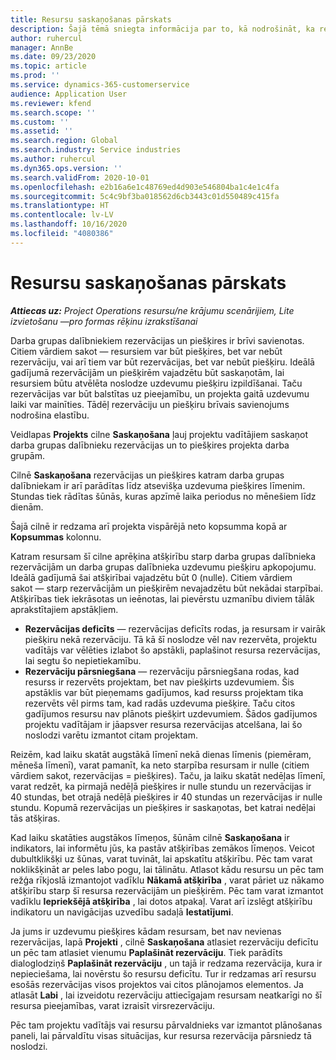 ```yaml
---
title: Resursu saskaņošanas pārskats
description: Šajā tēmā sniegta informācija par to, kā nodrošināt, ka resursu rezervācijas un projektu piešķiršana ir saskaņota.
author: ruhercul
manager: AnnBe
ms.date: 09/23/2020
ms.topic: article
ms.prod: ''
ms.service: dynamics-365-customerservice
audience: Application User
ms.reviewer: kfend
ms.search.scope: ''
ms.custom: ''
ms.assetid: ''
ms.search.region: Global
ms.search.industry: Service industries
ms.author: ruhercul
ms.dyn365.ops.version: ''
ms.search.validFrom: 2020-10-01
ms.openlocfilehash: e2b16a6e1c48769ed4d903e546804ba1c4e1c4fa
ms.sourcegitcommit: 5c4c9bf3ba018562d6cb3443c01d550489c415fa
ms.translationtype: HT
ms.contentlocale: lv-LV
ms.lasthandoff: 10/16/2020
ms.locfileid: "4080386"
---
```

# <a name="resource-reconciliation-overview"></a>Resursu saskaņošanas pārskats

_**Attiecas uz:** Project Operations resursu/ne krājumu scenārijiem, Lite izvietošanu —pro formas rēķinu izrakstīšanai_

Darba grupas dalībniekiem rezervācijas un piešķires ir brīvi savienotas. Citiem vārdiem sakot — resursiem var būt piešķires, bet var nebūt rezervāciju, vai arī tiem var būt rezervācijas, bet var nebūt piešķiru. Ideālā gadījumā rezervācijām un piešķirēm vajadzētu būt saskaņotām, lai resursiem būtu atvēlēta noslodze uzdevumu piešķiru izpildīšanai. Taču rezervācijas var būt balstītas uz pieejamību, un projekta gaitā uzdevumu laiki var mainīties. Tādēļ rezervāciju un piešķiru brīvais savienojums nodrošina elastību.

Veidlapas **Projekts** cilne **Saskaņošana** ļauj projektu vadītājiem saskaņot darba grupas dalībnieku rezervācijas un to piešķires projekta darba grupām.

Cilnē **Saskaņošana** rezervācijas un piešķires katram darba grupas dalībniekam ir arī parādītas līdz atsevišķa uzdevuma piešķires līmenim. Stundas tiek rādītas šūnās, kuras apzīmē laika periodus no mēnešiem līdz dienām.

Šajā cilnē ir redzama arī projekta vispārējā neto kopsumma kopā ar **Kopsummas** kolonnu.

Katram resursam šī cilne aprēķina atšķirību starp darba grupas dalībnieka rezervācijām un darba grupas dalībnieka uzdevumu piešķiru apkopojumu. Ideālā gadījumā šai atšķirībai vajadzētu būt 0 (nulle). Citiem vārdiem sakot — starp rezervācijām un piešķirēm nevajadzētu būt nekādai starpībai. Atšķirības tiek iekrāsotas un ieēnotas, lai pievērstu uzmanību diviem tālāk aprakstītajiem apstākļiem.

- **Rezervācijas deficīts** — rezervācijas deficīts rodas, ja resursam ir vairāk piešķiru nekā rezervāciju. Tā kā šī noslodze vēl nav rezervēta, projektu vadītājs var vēlēties izlabot šo apstākli, paplašinot resursa rezervācijas, lai segtu šo nepietiekamību.
- **Rezervāciju pārsniegšana** — rezervāciju pārsniegšana rodas, kad resurss ir rezervēts projektam, bet nav piešķirts uzdevumiem. Šis apstāklis var būt pieņemams gadījumos, kad resurss projektam tika rezervēts vēl pirms tam, kad radās uzdevuma piešķire. Taču citos gadījumos resursu nav plānots piešķirt uzdevumiem. Šādos gadījumos projektu vadītājam ir jāapsver resursa rezervācijas atcelšana, lai šo noslodzi varētu izmantot citam projektam.

Reizēm, kad laiku skatāt augstākā līmenī nekā dienas līmenis (piemēram, mēneša līmenī), varat pamanīt, ka neto starpība resursam ir nulle (citiem vārdiem sakot, rezervācijas = piešķires). Taču, ja laiku skatāt nedēļas līmenī, varat redzēt, ka pirmajā nedēļā piešķires ir nulle stundu un rezervācijas ir 40 stundas, bet otrajā nedēļā piešķires ir 40 stundas un rezervācijas ir nulle stundu. Kopumā rezervācijas un piešķires ir saskaņotas, bet katrai nedēļai tās atšķiras.

Kad laiku skatāties augstākos līmeņos, šūnām cilnē **Saskaņošana** ir indikators, lai informētu jūs, ka pastāv atšķirības zemākos līmeņos. Veicot dubultklikšķi uz šūnas, varat tuvināt, lai apskatītu atšķirību. Pēc tam varat noklikšķināt ar peles labo pogu, lai tālinātu. Atlasot kādu resursu un pēc tam režģa rīkjoslā izmantojot vadīklu **Nākamā atšķirība** , varat pāriet uz nākamo atšķirību starp šī resursa rezervācijām un piešķirēm. Pēc tam varat izmantot vadīklu **Iepriekšējā atšķirība** , lai dotos atpakaļ. Varat arī izslēgt atšķirību indikatoru un navigācijas uzvedību sadaļā **Iestatījumi**.


Ja jums ir uzdevumu piešķires kādam resursam, bet nav nevienas rezervācijas, lapā **Projekti** , cilnē **Saskaņošana** atlasiet rezervāciju deficītu un pēc tam atlasiet vienumu **Paplašināt rezervāciju**. Tiek parādīts dialoglodziņš **Paplašināt rezervāciju** , un tajā ir redzama rezervācija, kura ir nepieciešama, lai novērstu šo resursu deficītu. Tur ir redzamas arī resursu esošās rezervācijas visos projektos vai citos plānojamos elementos. Ja atlasāt **Labi** , lai izveidotu rezervāciju attiecīgajam resursam neatkarīgi no šī resursa pieejamības, varat izraisīt virsrezervāciju.

Pēc tam projektu vadītājs vai resursu pārvaldnieks var izmantot plānošanas paneli, lai pārvaldītu visas situācijas, kur resursa rezervācija pārsniedz tā noslodzi.

